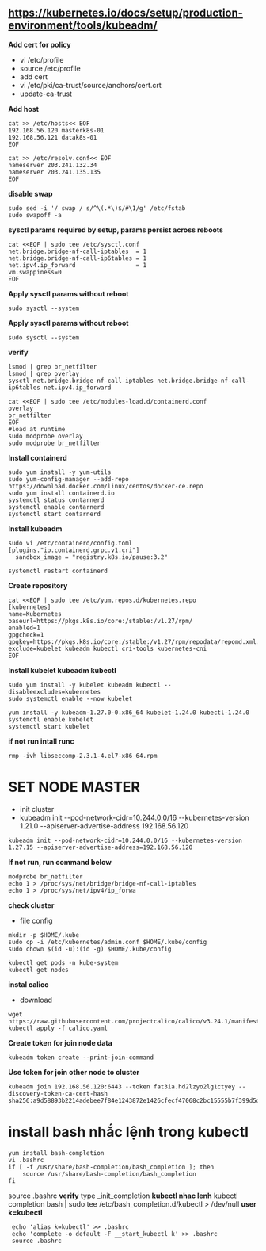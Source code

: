 ## https://kubernetes.io/docs/setup/production-environment/tools/kubeadm/
**Add cert for policy**
- vi /etc/profile
- source /etc/profile
- add cert
- vi /etc/pki/ca-trust/source/anchors/cert.crt
- update-ca-trust

**Add host**
```
cat >> /etc/hosts<< EOF
192.168.56.120 masterk8s-01
192.168.56.121 datak8s-01
EOF
```
```
cat >> /etc/resolv.conf<< EOF
nameserver 203.241.132.34
nameserver 203.241.135.135
EOF
```

**disable swap**
```
sudo sed -i '/ swap / s/^\(.*\)$/#\1/g' /etc/fstab 
sudo swapoff -a 
```

**sysctl params required by setup, params persist across reboots**
```
cat <<EOF | sudo tee /etc/sysctl.conf
net.bridge.bridge-nf-call-iptables  = 1
net.bridge.bridge-nf-call-ip6tables = 1
net.ipv4.ip_forward                 = 1
vm.swappiness=0
EOF
```

**Apply sysctl params without reboot**
```
sudo sysctl --system
```
**Apply sysctl params without reboot**
```
sudo sysctl --system
```
**verify**
```
lsmod | grep br_netfilter
lsmod | grep overlay
sysctl net.bridge.bridge-nf-call-iptables net.bridge.bridge-nf-call-ip6tables net.ipv4.ip_forward
```
```
cat <<EOF | sudo tee /etc/modules-load.d/containerd.conf
overlay
br_netfilter
EOF
#load at runtime
sudo modprobe overlay
sudo modprobe br_netfilter
```
**Install containerd**
```
sudo yum install -y yum-utils
sudo yum-config-manager --add-repo https://download.docker.com/linux/centos/docker-ce.repo
sudo yum install containerd.io
systemctl status contarnerd
systemctl enable contarnerd
systemctl start contarnerd
```
**Install kubeadm**
```
sudo vi /etc/containerd/config.toml
[plugins."io.containerd.grpc.v1.cri"]
  sandbox_image = "registry.k8s.io/pause:3.2"
```
```
systemctl restart containerd
```
**Create repository**
```
cat <<EOF | sudo tee /etc/yum.repos.d/kubernetes.repo
[kubernetes]
name=Kubernetes
baseurl=https://pkgs.k8s.io/core:/stable:/v1.27/rpm/
enabled=1
gpgcheck=1
gpgkey=https://pkgs.k8s.io/core:/stable:/v1.27/rpm/repodata/repomd.xml.key
exclude=kubelet kubeadm kubectl cri-tools kubernetes-cni
EOF
```
**Install kubelet kubeadm kubectl**
```
sudo yum install -y kubelet kubeadm kubectl --disableexcludes=kubernetes
sudo systemctl enable --now kubelet
```
```
yum install -y kubeadm-1.27.0-0.x86_64 kubelet-1.24.0 kubectl-1.24.0
systemctl enable kubelet
systemctl start kubelet
```
**if not run intall  runc**
```
rmp -ivh libseccomp-2.3.1-4.el7-x86_64.rpm
```
# SET NODE MASTER

- init cluster
- kubeadm init --pod-network-cidr=10.244.0.0/16 --kubernetes-version 1.21.0 --apiserver-advertise-address 192.168.56.120
```
kubeadm init --pod-network-cidr=10.244.0.0/16 --kubernetes-version 1.27.15 --apiserver-advertise-address=192.168.56.120
```
**If not run, run command below**
```
modprobe br_netfilter
echo 1 > /proc/sys/net/bridge/bridge-nf-call-iptables
echo 1 > /proc/sys/net/ipv4/ip_forwa
```
**check cluster**
- file config
```
mkdir -p $HOME/.kube
sudo cp -i /etc/kubernetes/admin.conf $HOME/.kube/config
sudo chown $(id -u):(id -g) $HOME/.kube/config
```
```
kubectl get pods -n kube-system
kubectl get nodes
```
**instal calico**
- download
```
wget  https://raw.githubusercontent.com/projectcalico/calico/v3.24.1/manifests/calico.yaml
kubectl apply -f calico.yaml
```
**Create token for join node data**
```
kubeadm token create --print-join-command
```
**Use token for join other node to cluster**
```
kubeadm join 192.168.56.120:6443 --token fat3ia.hd2lzyo2lg1ctyey --discovery-token-ca-cert-hash sha256:a9d58893b2214adebee7f84e1243872e1426cfecf47068c2bc15555b7f399d5d
```
# install bash nhắc lệnh trong kubectl 
```
yum install bash-completion
vi .bashrc
if [ -f /usr/share/bash-completion/bash_completion ]; then
    source /usr/share/bash-completion/bash_completion
fi
```
source .bashrc
**verify**
type _init_completion
**kubectl nhac lenh**
kubectl completion bash | sudo tee /etc/bash_completion.d/kubectl > /dev/null
**user k=kubectl**
```
 echo 'alias k=kubectl' >> .bashrc
 echo 'complete -o default -F __start_kubectl k' >> .bashrc
 source .bashrc
```
